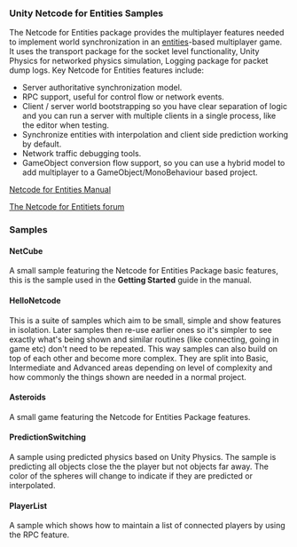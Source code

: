 ### Unity Netcode for Entities Samples

The Netcode for Entities package provides the multiplayer features needed to implement
world synchronization in an [entities]((https://docs.unity3d.com/Packages/com.unity.entities@latest))-based multiplayer game. It uses the transport package
for the socket level functionality, Unity Physics for networked physics simulation, Logging package for packet dump logs. Key Netcode for Entities features include:

* Server authoritative synchronization model.
* RPC support, useful for control flow or network events.
* Client / server world bootstrapping so you have clear separation of logic and you can run a server with multiple clients in a single process, like the editor when testing.
* Synchronize entities with interpolation and client side prediction working by default.
* Network traffic debugging tools.
* GameObject conversion flow support, so you can use a hybrid model to add multiplayer to a GameObject/MonoBehaviour based project.

[Netcode for Entities Manual](https://docs.unity3d.com/Packages/com.unity.netcode@latest)

[The Netcode for Entitiets forum](https://forum.unity.com/forums/dots-netcode.425/)

### Samples

#### NetCube
A small sample featuring the Netcode for Entities Package basic features, this is the sample used in the __Getting Started__ guide in the manual.

#### HelloNetcode
This is a suite of samples which aim to be small, simple and show features in isolation. Later samples then re-use earlier ones so it's simpler to see exactly what's being shown and similar routines (like connecting, going in game etc) don't need to be repeated. This way samples can also build on top of each other and become more complex. They are split into Basic, Intermediate and Advanced areas depending on level of complexity and how commonly the things shown are needed in a normal project.

#### Asteroids
A small game featuring the Netcode for Entities Package features.

#### PredictionSwitching
A sample using predicted physics based on Unity Physics. The sample is predicting all objects close the the player but not objects far away. The color of the spheres will change to indicate if they are predicted or interpolated.

#### PlayerList
A sample which shows how to maintain a list of connected players by using the RPC feature.